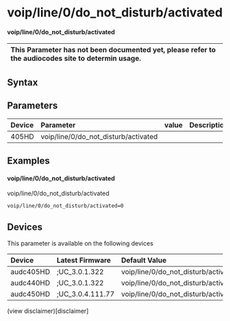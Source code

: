 ﻿---
description: voip/line/0/do_not_disturb/activated
search: false
---

# voip/line/0/do_not_disturb/activated

#### voip/line/0/do_not_disturb/activated


| This Parameter has not been documented yet, please refer to the audiocodes site to determin usage.  | 
| :--- |

## Syntax

## Parameters
|Device|Parameter|value|Description|
|:---|:---|:---|:---|
| 405HD | voip/line/0/do_not_disturb/activated |  |  |

## Examples
#### voip/line/0/do_not_disturb/activated

voip/line/0/do_not_disturb/activated

```
voip/line/0/do_not_disturb/activated=0
```

## Devices
This parameter is available on the following devices

| Device | Latest Firmware | Default Value |
|:---|:---|:---|
| audc405HD | ;UC_3.0.1.322 | voip/line/0/do_not_disturb/activated=0 
| audc440HD | ;UC_3.0.1.322 | voip/line/0/do_not_disturb/activated=0 
| audc450HD | ;UC_3.0.4.111.77 | voip/line/0/do_not_disturb/activated=0 

(view disclaimer)[disclaimer]
